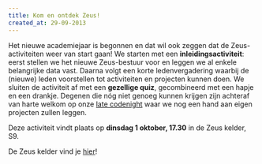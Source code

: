```yaml
---
title: Kom en ontdek Zeus!
created_at: 29-09-2013
---
```


Het nieuwe academiejaar is begonnen en dat wil ook zeggen dat de Zeus-activiteiten weer van start gaan! We starten met een **inleidingsactiviteit**: eerst stellen we het nieuwe Zeus-bestuur voor en leggen we al enkele belangrijke data vast. Daarna volgt een korte ledenvergadering waarbij de (nieuwe) leden voorstellen tot activiteiten en projecten kunnen doen. We sluiten de activiteit af met een **gezellige quiz**, gecombineerd met een hapje en een drankje. Degenen die nóg niet genoeg kunnen krijgen zijn achteraf van harte welkom op onze [late codenight](https://zeus.ugent.be/2013/07/12/codenights/) waar we nog een hand aan eigen projecten zullen leggen.

Deze activiteit vindt plaats op **dinsdag 1 oktober, 17.30** in de Zeus kelder, S9.

De Zeus kelder vind je [hier](https://zeus.ugent.be/over-zeus-wpi/waar-vind-je-ons/)!
